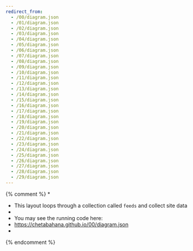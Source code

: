 ```yaml
---
redirect_from:
  - /00/diagram.json
  - /01/diagram.json
  - /02/diagram.json
  - /03/diagram.json
  - /04/diagram.json
  - /05/diagram.json
  - /06/diagram.json
  - /07/diagram.json
  - /08/diagram.json
  - /09/diagram.json
  - /10/diagram.json
  - /11/diagram.json
  - /12/diagram.json
  - /13/diagram.json
  - /14/diagram.json
  - /15/diagram.json
  - /16/diagram.json
  - /17/diagram.json
  - /18/diagram.json
  - /19/diagram.json
  - /20/diagram.json
  - /21/diagram.json
  - /22/diagram.json
  - /23/diagram.json
  - /24/diagram.json
  - /25/diagram.json
  - /26/diagram.json
  - /27/diagram.json
  - /28/diagram.json
  - /29/diagram.json
---
```

{% comment %}
*
*  This layout loops through a collection called `feeds` and collect site data 
*
*  You may see the running code here:
*  https://chetabahana.github.io/00/diagram.json
*
{% endcomment %}
